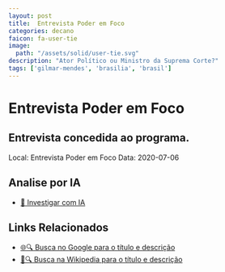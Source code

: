 ```yaml
---
layout: post
title:  Entrevista Poder em Foco
categories: decano
faicon: fa-user-tie
image:
  path: "/assets/solid/user-tie.svg"
description: "Ator Político ou Ministro da Suprema Corte?"
tags: ['gilmar-mendes', 'brasilia', 'brasil']
---
```


# Entrevista Poder em Foco
## Entrevista concedida ao programa.
Local: Entrevista Poder em Foco
Data: 2020-07-06

## Analise por IA
- [🤖 Investigar com IA](https://www.perplexity.ai/search?q=%22Gilmar%20Mendes%22%20%2B%20Entrevista%20Poder%20em%20Foco%20Entrevista%20concedida%20ao%20programa.%20Bras%C3%ADlia%2C%20Brasil)

## Links Relacionados
- [🌐🔍 Busca no Google para o título e descrição](https://www.google.com/search?q=%22Gilmar%20Mendes%22%20%2B%20Entrevista%20Poder%20em%20Foco%20Entrevista%20concedida%20ao%20programa.%20Bras%C3%ADlia%2C%20Brasil)
- [📖🔍 Busca na Wikipedia para o título e descrição](https://pt.wikipedia.org/w/index.php?search=%22Gilmar%20Mendes%22%20%2B%20Entrevista%20Poder%20em%20Foco%20Entrevista%20concedida%20ao%20programa.%20Bras%C3%ADlia%2C%20Brasil)

